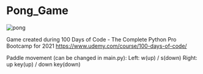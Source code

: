 # Pong_Game

![pong](https://user-images.githubusercontent.com/75580477/131581857-b4d07b9f-0123-4cda-a9a7-8cc3db1ad466.jpeg)

Game created during 100 Days of Code - The Complete Python Pro Bootcamp for 2021
https://www.udemy.com/course/100-days-of-code/

Paddle movement (can be changed in main.py):
Left: w(up) / s(down)
Right: up key(up) / down key(down)
